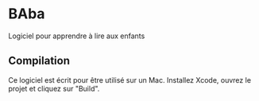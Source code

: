 # BAba
Logiciel pour apprendre à lire aux enfants

## Compilation
Ce logiciel est écrit pour être utilisé sur un Mac. Installez Xcode, ouvrez le projet et cliquez sur "Build".
